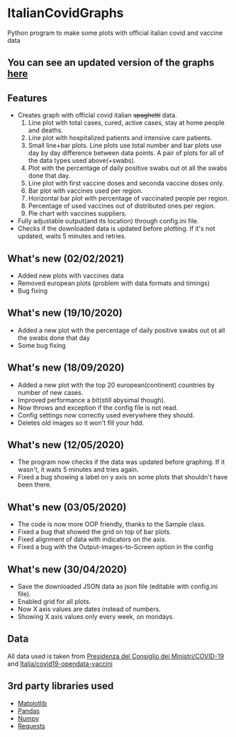 # ItalianCovidGraphs
Python program to make some plots with official italian covid and vaccine data
## You can see an updated version of the graphs [here](https://covid.fratorgano.me) 
## Features 
* Creates graph with official covid italian ~~spaghetti~~ data. 
  1. Line plot with total cases, cured, active cases, stay at home people and deaths.
  2. Line plot with hospitalized patients and  intensive care patients.
  3. Small line+bar plots. Line plots use total number and bar plots use day by day difference between data points. A pair of plots for all of the data types used above(+swabs).
  4. Plot with the percentage of daily positive swabs out ot all the swabs done that day.
  5. Line plot with first vaccine doses and seconda vaccine doses only.
  6. Bar plot with vaccines used per region.
  7. Horizontal bar plot with percentage of vaccinated people per region.
  8. Percentage of used vaccines out of distributed ones per region.
  9. Pie chart with vaccines suppliers.
* Fully adjustable output(and its location) through config.ini file.
* Checks if the downloaded data is updated before plotting. If it's not updated, waits 5 minutes and retries.

## What's new (02/02/2021)
* Added new plots with vaccines data
* Removed european plots (problem with data formats and timings)
* Bug fixing

## What's new (19/10/2020)
* Added a new plot with the percentage of daily positive swabs out ot all the swabs done that day
* Some bug fixing

## What's new (18/09/2020)
* Added a new plot with the top 20 european(continent) countries by number of new cases. 
* Improved performance a bit(still abysimal though).
* Now throws and exception if the config file is not read.
* Config settings now correctly used everywhere they should.
* Deletes old images so it won't fill your hdd.

## What's new (12/05/2020)
* The program now checks if the data was updated before graphing. If it wasn't, it waits 5 minutes and tries again.
* Fixed a bug showing a label on y axis on some plots that shouldn't have been there. 

## What's new (03/05/2020)
* The code is now more OOP friendly, thanks to the Sample class.
* Fixed a bug that showed the grid on top of bar plots.
* Fixed alignment of data with indicators on the axis. 
* Fixed a bug with the Output-images-to-Screen option in the config

## What's new (30/04/2020)
* Save the downloaded JSON data as json file (editable with config.ini file).
* Enabled grid for all plots.
* Now X axis values are dates instead of numbers. 
* Showing X axis values only every week, on mondays.

## Data
All data used is taken from [Presidenza del Consiglio dei Ministri/COVID-19](https://github.com/pcm-dpc/COVID-19) and [Italia/covid19-opendata-vaccini](https://github.com/italia/covid19-opendata-vaccini)

## 3rd party libraries used
* [Matplotlib](https://github.com/matplotlib/matplotlib)
* [Pandas](https://github.com/pandas-dev/pandas)
* [Numpy](https://github.com/numpy/numpy)
* [Requests](https://github.com/psf/requests)

